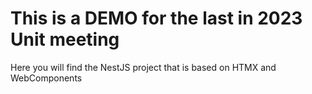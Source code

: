 # This is a DEMO for the last in 2023 Unit meeting

Here you will find the NestJS project that is based on HTMX and WebComponents
